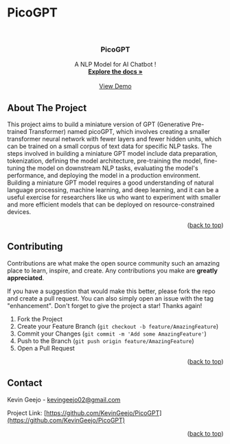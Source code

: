 # PicoGPT


<!-- PROJECT LOGO -->
<br />

  <h3 align="center">PicoGPT</h3>

  <p align="center">
    A NLP Model for AI Chatbot !
    <br />
    <a href="https://docs.google.com/document/d/1A6vaPOO3IOY2CQ7TCarGYPl6fXfFRUMZVyIMGOI9B7M/edit?usp=sharing"><strong>Explore the docs »</strong></a>
    <br />
    <br />
    <a href="https://colab.research.google.com/drive/1KhF59IxIiCO-84T_YYxjJ33RC1bNEwTF?usp=sharing">View Demo</a>
</div>






<!-- ABOUT THE PROJECT -->
## About The Project


This project aims to build a miniature version of GPT (Generative Pre-trained Transformer) named picoGPT, which involves creating a smaller transformer neural network with fewer layers and fewer hidden units, which can be trained on a small corpus of text data for specific NLP tasks. The steps involved in building a miniature GPT model include data preparation, tokenization, defining the model architecture, pre-training the model, fine-tuning the model on downstream NLP tasks, evaluating the model's performance, and deploying the model in a production environment. Building a miniature GPT model requires a good understanding of natural language processing, machine learning, and deep learning, and it can be a useful exercise for researchers like us who want to experiment with smaller and more efficient models that can be deployed on resource-constrained devices.

<p align="right">(<a href="#readme-top">back to top</a>)</p>



<!-- CONTRIBUTING -->
## Contributing

Contributions are what make the open source community such an amazing place to learn, inspire, and create. Any contributions you make are **greatly appreciated**.

If you have a suggestion that would make this better, please fork the repo and create a pull request. You can also simply open an issue with the tag "enhancement".
Don't forget to give the project a star! Thanks again!

1. Fork the Project
2. Create your Feature Branch (`git checkout -b feature/AmazingFeature`)
3. Commit your Changes (`git commit -m 'Add some AmazingFeature'`)
4. Push to the Branch (`git push origin feature/AmazingFeature`)
5. Open a Pull Request

<p align="right">(<a href="#readme-top">back to top</a>)</p>



<!-- CONTACT -->
## Contact

Kevin Geejo - kevingeejo02@gmail.com

Project Link: [https://github.com/KevinGeejo/PicoGPT](https://github.com/KevinGeejo/PicoGPT)

<p align="right">(<a href="#readme-top">back to top</a>)</p>



